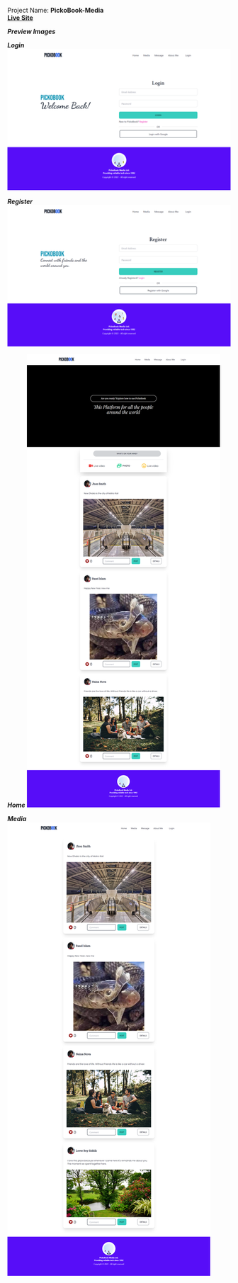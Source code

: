 Project Name: **PickoBook-Media**  <br>
**[Live Site](https://pickobook-media.web.app/)**

***Preview Images*** <br>

***Login***
![](readmeImg/login.png)

***Register***
![](readmeImg/register.png)

***Home***
![](readmeImg/home.png)

***Media***
![](readmeImg/media.png)
